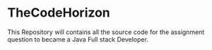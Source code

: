 # TheCodeHorizon
This Repository will contains all the source code for the assignment question to became a Java Full stack Developer.
